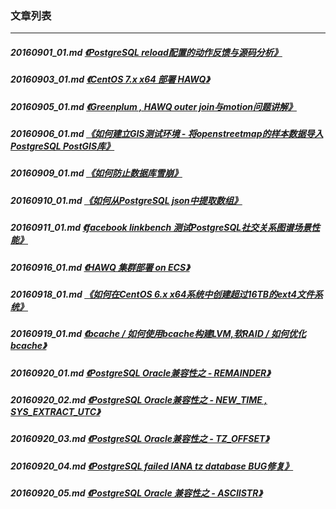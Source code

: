 ### 文章列表  
----  
##### 20160901_01.md   [《PostgreSQL reload配置的动作反馈与源码分析》](20160901_01.md)  
##### 20160903_01.md   [《CentOS 7.x x64 部署 HAWQ》](20160903_01.md)  
##### 20160905_01.md   [《Greenplum , HAWQ outer join与motion问题讲解》](20160905_01.md)  
##### 20160906_01.md   [《如何建立GIS测试环境 - 将openstreetmap的样本数据导入PostgreSQL PostGIS库》](20160906_01.md)  
##### 20160909_01.md   [《如何防止数据库雪崩》](20160909_01.md)  
##### 20160910_01.md   [《如何从PostgreSQL json中提取数组》](20160910_01.md)  
##### 20160911_01.md   [《facebook linkbench 测试PostgreSQL社交关系图谱场景性能》](20160911_01.md)  
##### 20160916_01.md   [《HAWQ 集群部署 on ECS》](20160916_01.md)  
##### 20160918_01.md   [《如何在CentOS 6.x x64系统中创建超过16TB的ext4文件系统》](20160918_01.md)  
##### 20160919_01.md   [《bcache / 如何使用bcache构建LVM,软RAID / 如何优化bcache》](20160919_01.md)  
##### 20160920_01.md   [《PostgreSQL Oracle兼容性之 - REMAINDER》](20160920_01.md)  
##### 20160920_02.md   [《PostgreSQL Oracle兼容性之 - NEW_TIME , SYS_EXTRACT_UTC》](20160920_02.md)  
##### 20160920_03.md   [《PostgreSQL Oracle兼容性之 - TZ_OFFSET》](20160920_03.md)  
##### 20160920_04.md   [《PostgreSQL failed IANA tz database BUG修复》](20160920_04.md)  
##### 20160920_05.md   [《PostgreSQL Oracle 兼容性之 - ASCIISTR》](20160920_05.md)  
